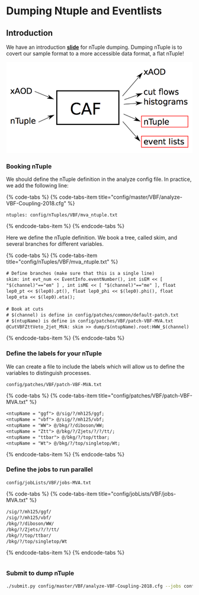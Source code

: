 # Dumping Ntuple and Eventlists

## Introduction

We have an introduction [**slide**](https://indico.cern.ch/event/771763/contributions/3207862/attachments/1767975/2871431/sauerburger2018-12-10_dump.pdf) for nTuple dumping. Dumping nTuple is to covert our sample format to a more accessible data format, a flat nTuple!

![Description from Frank Sauerburger&apos;s slide ](../../../../../.gitbook/assets/ying-mu-kuai-zhao-20190130-xia-wu-4.20.15.png)

### Booking nTuple

We should define the nTuple definition in the analyze config file. In practice, we add the following line:

{% code-tabs %}
{% code-tabs-item title="config/master/VBF/analyze-VBF-Coupling-2018.cfg" %}
```text
ntuples: config/nTuples/VBF/mva_ntuple.txt
```
{% endcode-tabs-item %}
{% endcode-tabs %}

Here we define the nTuple definition. We book a tree, called skim, and several branches for different variables. 

{% code-tabs %}
{% code-tabs-item title="config/nTuples/VBF/mva\_ntuple.txt" %}
```text
# Define branches (make sure that this is a single line)
skim: int evt_num << EventInfo.eventNumber(), int isEM << [ "$(channel)"=="em" ] , int isME << [ "$(channel)"=="me" ], float lep0_pt << $(lep0).pt(), float lep0_phi << $(lep0).phi(), float lep0_eta << $(lep0).eta();

# Book at cuts
# $(channel) is define in config/patches/common/default-patch.txt 
# $(ntupName) is define in config/patches/VBF/patch-VBF-MVA.txt
@CutVBFZttVeto_2jet_MVA: skim >> dump/$(ntupName).root:HWW_$(channel)

```
{% endcode-tabs-item %}
{% endcode-tabs %}

### Define the labels for your nTuple

We can create a file to include the labels which will allow us to define the variables to distinguish processes.

```text
config/patches/VBF/patch-VBF-MVA.txt
```

{% code-tabs %}
{% code-tabs-item title="config/patches/VBF/patch-VBF-MVA.txt" %}
```text
<ntupName = "ggf"> @/sig/?/mh125/ggf;
<ntupName = "vbf"> @/sig/?/mh125/vbf;
<ntupName = "WW"> @/bkg/?/diboson/WW;
<ntupName = "Ztt"> @/bkg/?/Zjets/?/?/tt/;
<ntupName = "ttbar"> @/bkg/?/top/ttbar;
<ntupName = "Wt"> @/bkg/?/top/singletop/Wt;
```
{% endcode-tabs-item %}
{% endcode-tabs %}

### Define the jobs to run parallel

```text
config/jobLists/VBF/jobs-MVA.txt
```

{% code-tabs %}
{% code-tabs-item title="config/jobLists/VBF/jobs-MVA.txt" %}
```text
/sig/?/mh125/ggf/
/sig/?/mh125/vbf/
/bkg/?/diboson/WW/
/bkg/?/Zjets/?/?/tt/
/bkg/?/top/ttbar/
/bkg/?/top/singletop/Wt
```
{% endcode-tabs-item %}
{% endcode-tabs %}

```text

```

### Submit to dump nTuple

```bash
./submit.py config/master/VBF/analyze-VBF-Coupling-2018.cfg --jobs config/jobLists/VBF/jobs-MVA.txt --maxSampleSize 6000 --maxSampleCount 20 --identifier VBF_nTuple_dumping
```

